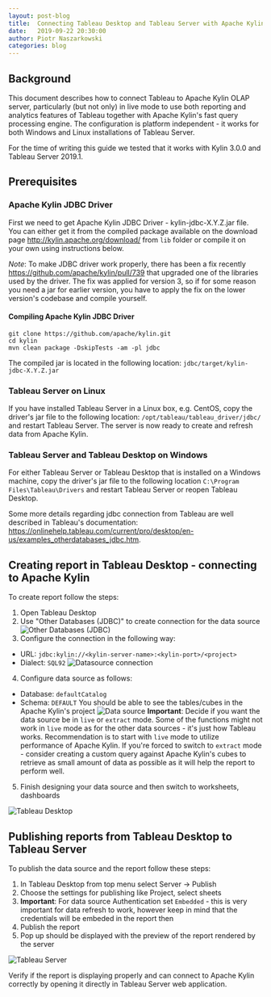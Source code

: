 ```yaml
---
layout: post-blog
title:  Connecting Tableau Desktop and Tableau Server with Apache Kylin
date:   2019-09-22 20:30:00
author: Piotr Naszarkowski
categories: blog
---
```


## Background 

This document describes how to connect Tableau to Apache Kylin OLAP server, particularly (but not only) in live mode to use both reporting and analytics features of Tableau together with Apache Kylin's fast query processing engine. The configuration is platform independent - it works for both Windows and Linux installations of Tableau Server.

For the time of writing this guide we tested that it works with Kylin 3.0.0 and Tableau Server 2019.1.  

## Prerequisites

### Apache Kylin JDBC Driver

First we need to get Apache Kylin JDBC Driver - kylin-jdbc-X.Y.Z.jar file. You can either get it from the compiled package available on the download page http://kylin.apache.org/download/ from `lib` folder or compile it on your own using instructions below.

*Note*: To make JDBC driver work properly, there has been a fix recently https://github.com/apache/kylin/pull/739 that upgraded one of the libraries used by the driver. The fix was applied for version 3, so if for some reason you need a jar for earlier version, you have to apply the fix on the lower version's codebase and compile yourself.

#### Compiling Apache Kylin JDBC Driver

```
git clone https://github.com/apache/kylin.git 
cd kylin
mvn clean package -DskipTests -am -pl jdbc
```

The compiled jar is located in the following location: `jdbc/target/kylin-jdbc-X.Y.Z.jar`

### Tableau Server on Linux

If you have installed Tableau Server in a Linux box, e.g. CentOS, copy the driver's jar file to the following location: `/opt/tableau/tableau_driver/jdbc/` and restart Tableau Server. 
The server is now ready to create and refresh data from Apache Kylin.

### Tableau Server and Tableau Desktop on Windows

For either Tableau Server or Tableau Desktop that is installed on a Windows machine, copy the driver's jar file to the following location `C:\Program Files\Tableau\Drivers` and restart Tableau Server or reopen Tableau Desktop.

Some more details regarding jdbc connection from Tableau are well described in Tableau's documentation: https://onlinehelp.tableau.com/current/pro/desktop/en-us/examples_otherdatabases_jdbc.htm.

## Creating report in Tableau Desktop - connecting to Apache Kylin

To create report follow the steps:
1. Open Tableau Desktop
2. Use "Other Databases (JDBC)" to create connection for the data source
![Other Databases (JDBC)](/images/blog/kylin-tableau/tableau_other_databases_jdbc.jpg)
3. Configure the connection in the following way:
- URL: `jdbc:kylin://<kylin-server-name>:<kylin-port>/<project>`
- Dialect: `SQL92`
![Datasource connection](/images/blog/kylin-tableau/tableau_kylin_connection.jpg)
4. Configure data source as follows:
- Database: `defaultCatalog`
- Schema: `DEFAULT`
You should be able to see the tables/cubes in the Apache Kylin's project
![Data source](/images/blog/kylin-tableau/kylin_jdbc_tableau_working.jpg)
__Important__: Decide if you want the data source be in `live` or `extract` mode. Some of the functions might not work in `live` mode as for the other data sources - it's just how Tableau works. Recommendation is to start with `live` mode to utilize performance of Apache Kylin. If you're forced to switch to `extract` mode - consider creating a custom query against Apache Kylin's cubes to retrieve as small amount of data as possible as it will help the report to perform well.
5. Finish designing your data source and then switch to worksheets, dashboards

![Tableau Desktop](/images/blog/kylin-tableau/kylin_jdbc_tableau_working_sheet.jpg)

## Publishing reports from Tableau Desktop to Tableau Server

To publish the data source and the report follow these steps:
1. In Tableau Desktop from top menu select Server -> Publish
2. Choose the settings for publishing like Project, select sheets
3. __Important__: For data source Authentication set `Embedded` - this is very important for data refresh to work, however keep in mind that the credentials will be embeded in the report then
4. Publish the report
5. Pop up should be displayed with the preview of the report rendered by the server 

![Tableau Server](/images/blog/kylin-tableau/kylin_jdbc_tableau_server.jpg)

Verify if the report is displaying properly and can connect to Apache Kylin correctly by opening it directly in Tableau Server web application.